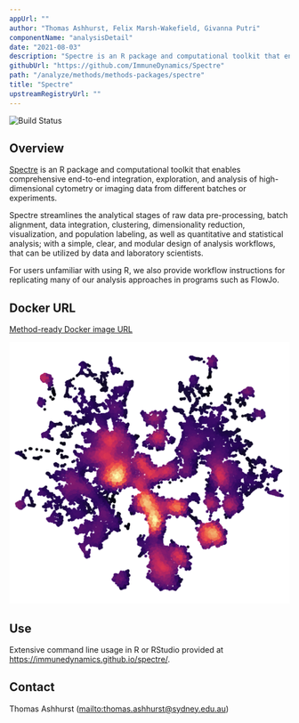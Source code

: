 ```yaml
---
appUrl: ""
author: "Thomas Ashhurst, Felix Marsh-Wakefield, Givanna Putri"
componentName: "analysisDetail"
date: "2021-08-03"
description: "Spectre is an R package and computational toolkit that enables comprehensive end-to-end integration, exploration, and analysis of high-dimensional cytometry or imaging data."
githubUrl: "https://github.com/ImmuneDynamics/Spectre"
path: "/analyze/methods/methods-packages/spectre"
title: "Spectre"
upstreamRegistryUrl: ""
---
```


![Build Status](https://camo.githubusercontent.com/e778875bb2f2b2aa0bcf9e842d1a5d4a97e6185a02c4b3118d286b39364e2dcf/68747470733a2f2f63692e6170707665796f722e636f6d2f6170692f70726f6a656374732f7374617475732f616b68766238777562366436786874643f7376673d74727565)

## Overview

[Spectre](https://immunedynamics.io/spectre/) is an R package and computational toolkit that enables comprehensive end-to-end integration, exploration, and analysis of high-dimensional cytometry or imaging data from different batches or experiments.

Spectre streamlines the analytical stages of raw data pre-processing, batch alignment, data integration, clustering, dimensionality reduction, visualization, and population labeling, as well as quantitative and statistical analysis; with a simple, clear, and modular design of analysis workflows, that can be utilized by data and laboratory scientists.

For users unfamiliar with using R, we also provide workflow instructions for replicating many of our analysis approaches in programs such as FlowJo.

## Docker URL

[Method-ready Docker image URL](https://hub.docker.com/r/immunedynamics/spectre)

![Spectre](../../_images/methods/spectre.png)

## Use

Extensive command line usage in R or RStudio provided at https://immunedynamics.github.io/spectre/.

## Contact

Thomas Ashhurst (<mailto:thomas.ashhurst@sydney.edu.au>)
